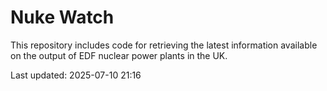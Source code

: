 # Nuke Watch

This repository includes code for retrieving the latest information available on the output of EDF nuclear power plants in the UK.

Last updated: 2025-07-10 21:16